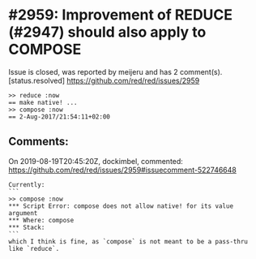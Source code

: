 
#2959: Improvement of REDUCE (#2947) should also apply to COMPOSE
================================================================================
Issue is closed, was reported by meijeru and has 2 comment(s).
[status.resolved]
<https://github.com/red/red/issues/2959>

```
>> reduce :now
== make native! ...
>> compose :now
== 2-Aug-2017/21:54:11+02:00
```



Comments:
--------------------------------------------------------------------------------

On 2019-08-19T20:45:20Z, dockimbel, commented:
<https://github.com/red/red/issues/2959#issuecomment-522746648>

    Currently:
    ```
    >> compose :now
    *** Script Error: compose does not allow native! for its value argument
    *** Where: compose
    *** Stack:
    ```
    which I think is fine, as `compose` is not meant to be a pass-thru like `reduce`.

